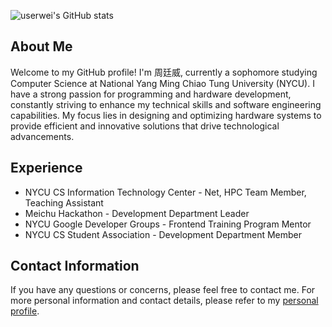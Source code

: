 ![userwei's GitHub stats](https://github-readme-stats.userwei.vercel.app/api?username=gainsborouo&show_icons=true&rank_icon=github&theme=dark&include_all_commits=true)

## About Me

Welcome to my GitHub profile! I'm 周廷威, currently a sophomore studying Computer Science at National Yang Ming Chiao Tung University (NYCU). I have a strong passion for programming and hardware development, constantly striving to enhance my technical skills and software engineering capabilities. My focus lies in designing and optimizing hardware systems to provide efficient and innovative solutions that drive technological advancements.

## Experience

* NYCU CS Information Technology Center - Net, HPC Team Member, Teaching Assistant
* Meichu Hackathon - Development Department Leader
* NYCU Google Developer Groups - Frontend Training Program Mentor
* NYCU CS Student Association - Development Department Member

## Contact Information

If you have any questions or concerns, please feel free to contact me. For more personal information and contact details, please refer to my [personal profile](https://profile.userwei.com/).
